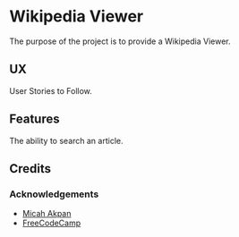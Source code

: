 # Wikipedia Viewer

The purpose of the project is to provide a Wikipedia Viewer.

## UX

User Stories to Follow.

## Features

The ability to search an article.

## Credits


### Acknowledgements

- [Micah Akpan](https://www.github.com/micah-akpan)
- [FreeCodeCamp](https://www.freecodecamp.org)
